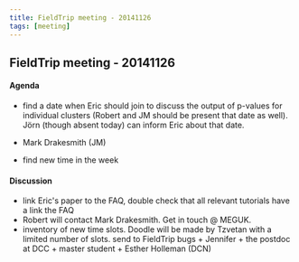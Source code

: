 ```yaml
---
title: FieldTrip meeting - 20141126
tags: [meeting]
---
```


## FieldTrip meeting - 20141126

#### Agenda

 - find a date when Eric should join to discuss the output of p-values for individual clusters (Robert and JM should be present that date as well). Jörn (though absent today) can inform Eric about that date.
 

 - Mark Drakesmith (JM)

 - find new time in the week

#### Discussion

 - link Eric's paper to the FAQ, double check that all relevant tutorials have a link the FAQ
 - Robert will contact Mark Drakesmith. Get in touch @ MEGUK.
 - inventory of new time slots. Doodle will be made by Tzvetan with a limited number of slots. send to FieldTrip bugs + Jennifer + the postdoc at DCC + master student + Esther Holleman (DCN)
